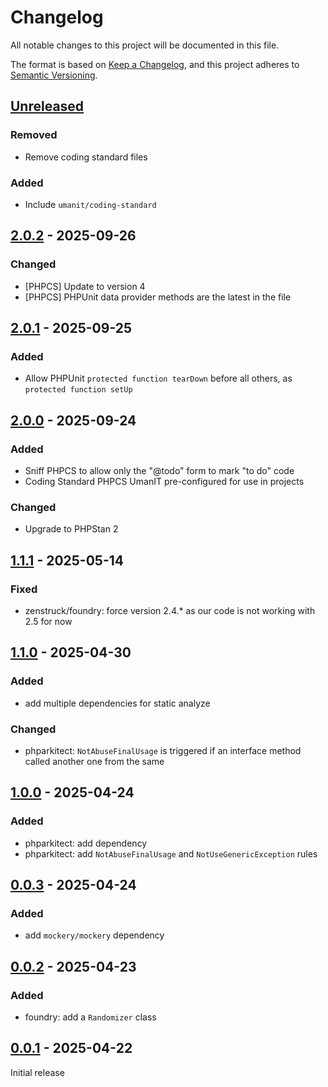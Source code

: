 # Changelog

All notable changes to this project will be documented in this file.

The format is based on [Keep a Changelog](https://keepachangelog.com/en/1.1.0/),
and this project adheres to [Semantic Versioning](https://semver.org/spec/v2.0.0.html).

## [Unreleased]

### Removed

- Remove coding standard files

### Added

- Include `umanit/coding-standard`

## [2.0.2] - 2025-09-26

### Changed

- [PHPCS] Update to version 4
- [PHPCS] PHPUnit data provider methods are the latest in the file

## [2.0.1] - 2025-09-25

### Added

- Allow PHPUnit `protected function tearDown` before all others, as `protected function setUp`

## [2.0.0] - 2025-09-24

### Added

- Sniff PHPCS to allow only the "@todo" form to mark "to do" code
- Coding Standard PHPCS UmanIT pre-configured for use in projects

### Changed

- Upgrade to PHPStan 2

## [1.1.1] - 2025-05-14

### Fixed

- zenstruck/foundry: force version 2.4.* as our code is not working with 2.5 for now

## [1.1.0] - 2025-04-30

### Added

- add multiple dependencies for static analyze

### Changed

- phparkitect: `NotAbuseFinalUsage` is triggered if an interface method called another one from the same

## [1.0.0] - 2025-04-24

### Added

- phparkitect: add dependency
- phparkitect: add `NotAbuseFinalUsage` and `NotUseGenericException` rules

## [0.0.3] - 2025-04-24

### Added

- add `mockery/mockery` dependency

## [0.0.2] - 2025-04-23

### Added

- foundry: add a `Randomizer` class

## [0.0.1] - 2025-04-22

Initial release

[Unreleased]: https://github.com/umanit/dev-bundle/compare/2.0.2...HEAD

[2.0.2]: https://github.com/umanit/dev-bundle/compare/2.0.1...2.0.2

[2.0.1]: https://github.com/umanit/dev-bundle/compare/2.0.0...2.0.1

[2.0.0]: https://github.com/umanit/dev-bundle/compare/1.1.1...2.0.0

[1.1.1]: https://github.com/umanit/dev-bundle/compare/1.1.0...1.1.1

[1.1.0]: https://github.com/umanit/dev-bundle/compare/1.0.0...1.1.0

[1.0.0]: https://github.com/umanit/dev-bundle/compare/0.0.3...1.0.0

[0.0.3]: https://github.com/umanit/dev-bundle/compare/0.0.2...0.0.3

[0.0.2]: https://github.com/umanit/dev-bundle/compare/0.0.1...0.0.2

[0.0.1]: https://github.com/umanit/dev-bundle/releases/tag/0.0.1
